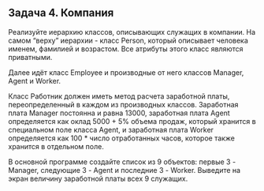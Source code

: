 ## Задача 4. Компания
Реализуйте иерархию классов, описывающих служащих в компании. На самом “верху” иерархии - 
класс Person, который описывает человека именем, фамилией и возрастом. Все атрибуты этого класс являются приватными.

Далее идёт класс Employee и производные от него классов Manager, Agent и Worker. 

Класс Работник должен иметь метод расчета заработной платы, переопределенный в каждом 
из производных классов. Заработная плата Manager постоянна и равна 13000, заработная 
плата Agent определяется как оклад 5000 + 5% объема продаж, который хранится в 
специальном поле класса Agent, и заработная плата Worker определяется как 100 * 
число отработанных часов, которое также хранится в отдельном поле.

В основной программе создайте список из 9 объектов: первые 3 - Manager, следующие 
3 - Agent и последние 3 - Worker. Выведите на экран величину заработной платы всех 9 служащих.

